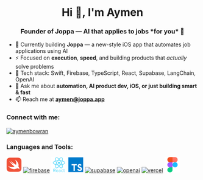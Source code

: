 <h1 align="center">Hi 👋, I'm Aymen</h1>
<h3 align="center">Founder of Joppa — AI that applies to jobs *for you* 🚀</h3>

- 🔭 Currently building **Joppa** — a new-style iOS app that automates job applications using AI  
- ⚡ Focused on **execution**, **speed**, and building products that *actually* solve problems  
- 🧠 Tech stack: Swift, Firebase, TypeScript, React, Supabase, LangChain, OpenAI  
- 💬 Ask me about **automation, AI product dev, iOS, or just building smart & fast**  
- 📫 Reach me at **aymen@joppa.app**

<h3 align="left">Connect with me:</h3>
<p align="left">
<a href="https://www.linkedin.com/in/aymenbowran" target="blank"><img align="center" src="https://raw.githubusercontent.com/rahuldkjain/github-profile-readme-generator/master/src/images/icons/Social/linked-in-alt.svg" alt="aymenbowran" height="30" width="40" /></a>
</p>

<h3 align="left">Languages and Tools:</h3>
<p align="left">
<a href="https://developer.apple.com/swift/" target="_blank" rel="noreferrer"><img src="https://raw.githubusercontent.com/devicons/devicon/master/icons/swift/swift-original.svg" alt="swift" width="40" height="40"/></a>
<a href="https://firebase.google.com/" target="_blank" rel="noreferrer"><img src="https://www.vectorlogo.zone/logos/firebase/firebase-icon.svg" alt="firebase" width="40" height="40"/></a>
<a href="https://reactjs.org/" target="_blank" rel="noreferrer"><img src="https://raw.githubusercontent.com/devicons/devicon/master/icons/react/react-original-wordmark.svg" alt="react" width="40" height="40"/></a>
<a href="https://www.typescriptlang.org/" target="_blank" rel="noreferrer"><img src="https://raw.githubusercontent.com/devicons/devicon/master/icons/typescript/typescript-original.svg" alt="typescript" width="40" height="40"/></a>
<a href="https://supabase.com/" target="_blank" rel="noreferrer"><img src="https://seeklogo.com/images/S/supabase-logo-DCC676FFE2-seeklogo.com.png" alt="supabase" width="40" height="40"/></a>
<a href="https://openai.com/" target="_blank" rel="noreferrer"><img src="https://seeklogo.com/images/O/openai-logo-8B9BFEDC26-seeklogo.com.png" alt="openai" width="40" height="40"/></a>
<a href="https://vercel.com/" target="_blank" rel="noreferrer"><img src="https://www.vectorlogo.zone/logos/vercel/vercel-icon.svg" alt="vercel" width="40" height="40"/></a>
<a href="https://www.figma.com/" target="_blank" rel="noreferrer"><img src="https://raw.githubusercontent.com/devicons/devicon/master/icons/figma/figma-original.svg" alt="figma" width="40" height="40"/></a>
</p>
